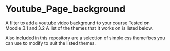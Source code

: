 # Youtube_Page_background
A filter to add a youtube video background to your course
Tested on Moodle 3.1 and 3.2
A list of the themes that it works on is listed below.

Also included in this repository are a selection of simple css themefixes you can use to modify to suit the listed themes.

